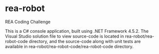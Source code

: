 # rea-robot
REA Coding Challenge

This is a C# console application, built using .NET Framework 4.5.2. The Visual Studio solution file to view source-code is located in rea-robot/rea-robot-code directory, and the source-code along with unit tests are available in rea-robot/rea-robot-code/rea-robot-code directory.
